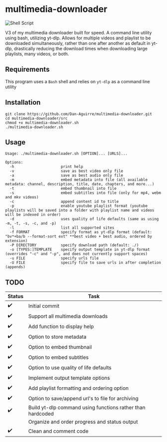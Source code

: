 # multimedia-downloader
![Shell Script](https://img.shields.io/badge/shell_script-%23121011.svg?style=for-the-badge&logo=gnu-bash&logoColor=white)

V3 of my multimedia downloader built for speed. A command line utility using bash, utilizing yt-dlp. Allows for multiple videos and playlist to be downloaded simultaneously, rather than one after another as default in yt-dlp, drastically reducing the download times when downloading large playlists, many videos, or both.


## Requirements
This program uses a `Bash` shell and relies on `yt-dlp` as a command line utility


## Installation
```
git clone https://github.com/Dan-Aguirre/multimedia-downloader.git
cd multimedia-downloader/src
chmod +x multimedia-downloader.sh
./multimedia-downloader.sh
```


## Usage
```
Usage: ./multimedia-downloader.sh [OPTION]... [URLS]...

Options:
  -h                     print help
  -v                     save as best video only file
  -a                     save as best audio only file
  -m                     embed metadata into file (all available metadata: channel, description, title, date, chapters, and more...)
  -t                     embed thumbnail into file
  -s                     embed subtitles into file (only for mp4, webm and mkv videos)
  -c                     append content id to title
  -p                     enable youtube playlist format (youtube playlists will be saved into a folder with playlist name and videos will be indexed in order)
  -d                     uses quality of life defaults (same as using -m, -t, -s, -c, and -p)
  -l                     list all supported sites
  -f FORMAT              specify format as yt-dlp format (default: "bv*+ba/b --format-sort ext" **best video + best audio, ordered by extension)
  -P DIRECTORY           specify download path (default: ./)
  -o [TYPES:]TEMPLATE    specify output template in yt-dlp format (overrides "-c" and "-p", and does not currently support spaces)
  -u FILE                specify urls file
  -U FILE                specify file to save urls in after completion (appends)
```


## TODO
|Status|Task|
|------|----|
|:heavy_check_mark:|Initial commit|
|:heavy_check_mark:|Support all multimedia downloads|
|:heavy_check_mark:|Add function to display help|
|:heavy_check_mark:|Option to store metadata|
|:heavy_check_mark:|Option to embed thumbnail|
|:heavy_check_mark:|Option to embed subtitles|
|:heavy_check_mark:|Option to use quality of life defaults|
|:heavy_check_mark:|Implement output template options|
|:heavy_check_mark:|Add playlist formatting and ordering option|
|:heavy_check_mark:|Option to save/append url's to file for archiving|
|:heavy_check_mark:|Build yt-dlp command using functions rather than hardcoded|
||Organize and order progress and status output|
|:heavy_check_mark:|Clean and comment code|
